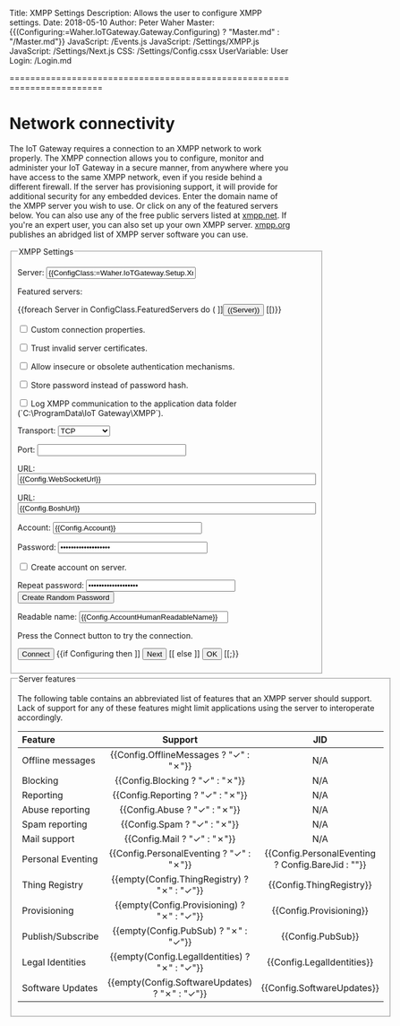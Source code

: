 ﻿Title: XMPP Settings
Description: Allows the user to configure XMPP settings.
Date: 2018-05-10
Author: Peter Waher
Master: {{(Configuring:=Waher.IoTGateway.Gateway.Configuring) ? "Master.md" : "/Master.md"}}
JavaScript: /Events.js
JavaScript: /Settings/XMPP.js
JavaScript: /Settings/Next.js
CSS: /Settings/Config.cssx
UserVariable: User
Login: /Login.md

========================================================================

Network connectivity
===========================

The IoT Gateway requires a connection to an XMPP network to work properly. The XMPP connection allows you to configure, monitor and administer your
IoT Gateway in a secure manner, from anywhere where you have access to the same XMPP network, even if you reside behind a different firewall. 
If the server has provisioning support, it will provide for additional security for any embedded devices. Enter the domain name of the XMPP server 
you wish to use. Or click on any of the featured servers below. You can also use any of the free public servers listed at 
[xmpp.net](https://xmpp.net/directory.php). If you're an expert user, you can also set up your own XMPP server. 
[xmpp.org](https://xmpp.org/software/servers.html) publishes an abridged list of XMPP server software you can use.

<form>
<fieldset>
<legend>XMPP Settings</legend>

<p>
<label for="XmppServer">Server:</label>  
<input id="XmppServer" name="XmppServer" type="text" style="width:20em" title="Name of server that hosts the XMPP server."
	value="{{ConfigClass:=Waher.IoTGateway.Setup.XmppConfiguration;Config:=ConfigClass.Instance;Config.Host}}" {{Config.Step=0 ? "autofocus" : ""}}/>
</p>

<p id="XmppServerError" class="error" style="display:none">You must select an XMPP server.</p>

Featured servers:

<div class="featuredServers">
{{foreach Server in ConfigClass.FeaturedServers do
(
	]]<button type='button' class='featured' onclick='SelectServer("((Server))")'>((Server))</button>
[[)}}
</div>

<p>
<input type="checkbox" name="Custom" id="Custom" {{Config.CustomBinding ? "checked" : ""}} onclick="ToggleCustomProperties()"/>
<label for="Custom" title="If custom binding properties are required.">Custom connection properties.</label>
</p>

<div id="CustomProperties" style="display:{{Config.CustomBinding ? "block" : "none"}}">

<p>
<input type="checkbox" name="TrustServer" id="TrustServer" {{Config.TrustServer ? "checked" : ""}} />
<label for="TrustServer" title="If invalid server sertificates is acceptable.">Trust invalid server certificates.</label>
</p>

<p>
<input type="checkbox" name="InsecureMechanisms" id="InsecureMechanisms" {{Config.AllowInsecureMechanisms ? "checked" : ""}} />
<label for="InsecureMechanisms" title="Allows the use of insecure or obsolete authentication mechanisms if no secure option is available.">Allow insecure or obsolete authentication mechanisms.</label>
</p>

<p>
<input type="checkbox" name="StorePassword" id="StorePassword" {{Config.StorePasswordInsteadOfHash ? "checked" : ""}} />
<label for="StorePassword" title="Some servers change the salt used in authentication mechanisms regularly. This makes it impossible to store intermediate hash values of the password. If you use such a server, you need to allow the application to store the password, instead of the password hash.">Store password instead of password hash.</label>
</p>

<p>
<input type="checkbox" name="Sniffer" id="Sniffer" {{Config.Sniffer ? "checked" : ""}} />
<label for="Sniffer" title="If XMPP communication is to be logged.">Log XMPP communication to the application data folder (`C:\ProgramData\IoT Gateway\XMPP`).</label>
</p>

<p>
<label for="Transport">Transport:</label>  
<select id="Transport" name="Transport" style="width:auto" onchange="ToggleTransport()">
<option value="C2S"{{(TransportMethod:=Config.TransportMethod.ToString())="C2S" ? " selected" : ""}}>TCP</option>
<option value="WS"{{TransportMethod="WS" ? " selected" : ""}}>Web-socket</option>
<option value="BOSH"{{TransportMethod="BOSH" ? " selected" : ""}}>HTTP</option>
</select>
</p>

<div id="C2S" style="display:{{TransportMethod="C2S" ? "block" : "none"}}">
<p>
<label for="Port">Port:</label>  
<input id="Port" name="Port" type="number" min="1" max="65535" style="width:20em" value="{{Config.Port}}" />
</p>
<p id="PortError" class="error" style="display:none">Invalid port number.</p>
</div>

<div id="WS" style="display:{{TransportMethod="WS" ? "block" : "none"}}">
<p>
<label for="WsUrl">URL:</label>  
<input id="WsUrl" name="WsUrl" type="url" style="width:40em" value="{{Config.WebSocketUrl}}" />
</p>
<p id="WsUrlError" class="error" style="display:none">You must provide a Web-socket URL to connect to.</p>
</div>

<div id="BOSH" style="display:{{TransportMethod="BOSH" ? "block" : "none"}}">
<p>
<label for="BoshUrl">URL:</label>  
<input id="BoshUrl" name="BoshUrl" type="url" style="width:40em" value="{{Config.BoshUrl}}" />
</p>
<p id="BoshUrlError" class="error" style="display:none">You must provide a Web URL to connect to.</p>
</div>

</div>

<div id="Credentials" style="display:{{Config.Step>0 ? "block" : "none"}}">

<p id="Success0" class="message" style="display:none">
Good. Successfully connected to server. Now, please provide user credentials.
</p>

<p>
<label for="Account">Account:</label>  
<input id="Account" name="Account" type="text" style="width:20em" value="{{Config.Account}}" {{Config.Step=1 ? "autofocus" : ""}}/>
</p>

<p>
<label for="Password">Password:</label>  
<input id="Password" name="Password" type="password" style="width:20em" value="{{Config.Password}}" />
</p>

<p id="Fail1" class="error" style="display:none">
Account does not exist or password is incorrect. If the account does not exist, you can try to create it by checking the box below.
</p>
<p id="Fail2" class="error" style="display:none">
Password is incorrect, or a new account was not permitted to be created.
</p>

<p>
<input type="checkbox" name="CreateAccount" id="CreateAccount" {{Config.CreateAccount ? "checked" : ""}} onclick="ToggleCreateAccount()"/>
<label for="CreateAccount" title="If an account should be created on the server.">Create account on server.</label>
</p>

<div id="Create" style="display:{{Config.CreateAccount ? "block" : "none"}}">

<p>
<label for="Password2">Repeat password:</label>  
<input id="Password2" name="Password2" type="password" style="width:20em" value="{{Config.Password}}" />
<button type='button' onclick='RandomizePassword()'>Create Random Password</button>
</p>
<p id="Password2Error" class="error" style="display:none">Passwords do not match.</p>

<p>
<label for="AccountName">Readable name:</label>  
<input id="AccountName" name="AccountName" type="text" style="width:20em" value="{{Config.AccountHumanReadableName}}" />
</p>

</div>
</div>

<p id="ConnectMessage">Press the Connect button to try the connection.</p>
<p id="ConnectError" class="error" style="display:none">Unable to connect to the server. Please verify your connection details and try again.</p>
<p id="WarningMessage" class="error" style="display:none">The server lacks certain feaures (see below). If you continue, any application functions relying on such features will not be available.</p>
<p id="NextMessage" class="message" style="display:none">Connection successful. Press the Next button to save settings and continue.</p>

<button type='button' onclick='ConnectToHost()'>Connect</button>
{{if Configuring then ]]
<button id='NextButton' type='button' onclick='Next()' style='display:((Config.Step>1 ? "inline-block" : "none"))'>Next</button>
[[ else ]]
<button id='NextButton' type='button' onclick='Ok()'>OK</button>
[[;}}

</fieldset>

<fieldset id="ServerFeatures" style="display:{{Config.Step>1 ? "block" : "none"}}">
<legend>Server features</legend>

The following table contains an abbreviated list of features that an XMPP server should support. Lack of support for any of these features might
limit applications using the server to interoperate accordingly.

| Feature | Support | JID |
|:--------|:-------:|:---:|
| Offline messages | <span id="OfflineMessages">{{Config.OfflineMessages ? "✓" : "✗"}}</span> | N/A |
| Blocking | <span id="Blocking">{{Config.Blocking ? "✓" : "✗"}}</span> | N/A |
| Reporting | <span id="Reporting">{{Config.Reporting ? "✓" : "✗"}}</span> | N/A |
| Abuse reporting | <span id="AbuseReporting">{{Config.Abuse ? "✓" : "✗"}}</span> | N/A |
| Spam reporting | <span id="SpamReporting">{{Config.Spam ? "✓" : "✗"}}</span> | N/A |
| Mail support | <span id="MailSupport">{{Config.Mail ? "✓" : "✗"}}</span> | N/A |
| Personal Eventing | <span id="Pep">{{Config.PersonalEventing ? "✓" : "✗"}}</span> | <span id="PepJID">{{Config.PersonalEventing ? Config.BareJid : ""}}</span> |
| Thing Registry | <span id="ThingRegistry">{{empty(Config.ThingRegistry) ? "✗" : "✓"}}</span> | <span id="ThingRegistryJID">{{Config.ThingRegistry}}</span> |
| Provisioning | <span id="Provisioning">{{empty(Config.Provisioning) ? "✗" : "✓"}}</span> | <span id="ProvisioningJID">{{Config.Provisioning}}</span> |
| Publish/Subscribe | <span id="PubSub">{{empty(Config.PubSub) ? "✗" : "✓"}}</span> | <span id="PubSubJID">{{Config.PubSub}}</span> |
| Legal Identities | <span id="Legal">{{empty(Config.LegalIdentities) ? "✗" : "✓"}}</span> | <span id="LegalJID">{{Config.LegalIdentities}}</span> |
| Software Updates | <span id="Software">{{empty(Config.SoftwareUpdates) ? "✗" : "✓"}}</span> | <span id="SoftwareJID">{{Config.SoftwareUpdates}}</span> |

</fieldset>

<fieldset id="ConnectionStatus" style="display:none">
<legend>Connection Status</legend>
<div id='Status'></div>
</fieldset>

</form>


